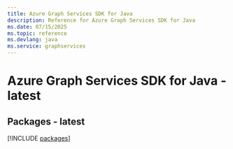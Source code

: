 ```yaml
---
title: Azure Graph Services SDK for Java
description: Reference for Azure Graph Services SDK for Java
ms.date: 07/15/2025
ms.topic: reference
ms.devlang: java
ms.service: graphservices
---
```

# Azure Graph Services SDK for Java - latest
## Packages - latest
[!INCLUDE [packages](graph-services-index.md)]